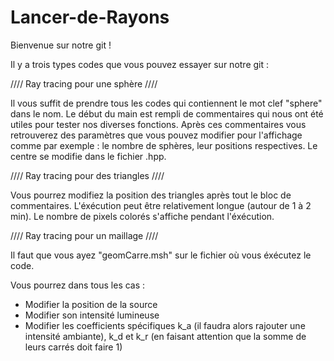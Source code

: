 # Lancer-de-Rayons

Bienvenue sur notre git !

Il y a trois types codes que vous pouvez essayer sur notre git :

//// Ray tracing pour une sphère ////

Il vous suffit de prendre tous les codes qui contiennent le mot clef "sphere" dans le nom. Le début du main est rempli de commentaires qui nous ont été utiles pour tester nos diverses fonctions. Après ces commentaires vous retrouverez des paramètres que vous pouvez modifier pour l'affichage comme par exemple : le nombre de sphères, leur positions respectives. Le centre se modifie dans le fichier .hpp.

//// Ray tracing pour des triangles ////

Vous pourrez modifiez la position des triangles après tout le bloc de commentaires. L'éxécution peut être relativement longue (autour de 1 à 2 min). Le nombre de pixels colorés s'affiche pendant l'éxécution.

//// Ray tracing pour un maillage ////

Il faut que vous ayez "geomCarre.msh" sur le fichier où vous éxécutez le code.

Vous pourrez dans tous les cas :

- Modifier la position de la source
- Modifier son intensité lumineuse
- Modifier les coefficients spécifiques k_a (il faudra alors rajouter une intensité ambiante), k_d et k_r (en faisant attention que la somme de leurs carrés doit faire 1)
